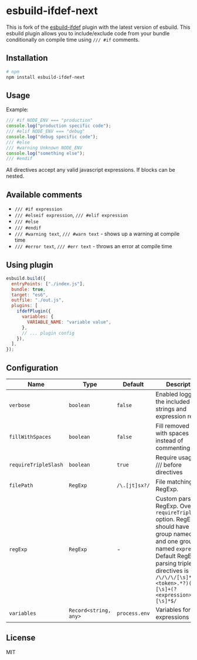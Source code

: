 # esbuild-ifdef-next

This is fork of the [esbuild-ifdef](https://github.com/zziger/esbuild-ifdef) plugin with the latest version of esbuild.
This esbuild plugin allows you to include/exclude code from your bundle conditionally on compile time using `/// #if` comments.

## Installation

```bash
# npm
npm install esbuild-ifdef-next
```

## Usage

Example:

```js
/// #if NODE_ENV === "production"
console.log("production specific code");
/// #elif NODE_ENV === "debug"
console.log("debug specific code");
/// #else
/// #warning Unknown NODE_ENV
console.log("something else");
/// #endif
```

All directives accept any valid javascript expressions.
If blocks can be nested.

## Available comments

- `/// #if expression`
- `/// #elseif expression`, `/// #elif expression`
- `/// #else`
- `/// #endif`
- `/// #warning text`, `/// #warn text` - shows up a warning at compile time
- `/// #error text`, `/// #err text` - throws an error at compile time

## Using plugin

```js
esbuild.build({
  entryPoints: ["./index.js"],
  bundle: true,
  target: "es6",
  outfile: "./out.js",
  plugins: [
    ifdefPlugin({
      variables: {
        VARIABLE_NAME: "variable value",
      },
      // ... plugin config
    }),
  ],
});
```

## Configuration

| Name                 | Type                  | Default       | Description                                                                                                                                                                                                                                                      |
| -------------------- | --------------------- | ------------- | ---------------------------------------------------------------------------------------------------------------------------------------------------------------------------------------------------------------------------------------------------------------- |
| `verbose`            | `boolean`             | `false`       | Enabled logging of the included strings and expression results                                                                                                                                                                                                   |
| `fillWithSpaces`     | `boolean`             | `false`       | Fill removed lines with spaces instead of commenting out                                                                                                                                                                                                         |
| `requireTripleSlash` | `boolean`             | `true`        | Require usage of /// before directives                                                                                                                                                                                                                           |
| `filePath`           | `RegExp`              | `/\.[jt]sx?/` | File matching RegExp.                                                                                                                                                                                                                                            |
| `regExp`             | `RegExp`              | -             | Custom parsing RegExp. Overrides `requireTripleSlash` option. RegExp should have one group named `token` and one group named `expression`. Default RegExp for parsing triple slash directives is `/\/\/\/[\s]*#(?<token>.*?)(?:[\s]+(?<expression>.*?))?[\s]*$/` |
| `variables`          | `Record<string, any>` | `process.env` | Variables for the expressions                                                                                                                                                                                                                                    |

## License

MIT
